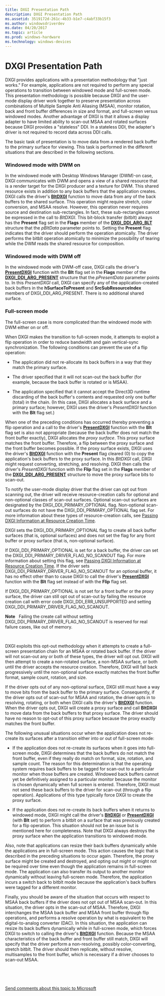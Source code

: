 ```yaml
---
title: DXGI Presentation Path
description: DXGI Presentation Path
ms.assetid: 3519172d-261c-4b33-b1e7-c4abf33b15f3
ms.author: windowsdriverdev
ms.date: 04/20/2017
ms.topic: article
ms.prod: windows-hardware
ms.technology: windows-devices
---
```


# DXGI Presentation Path


DXGI provides applications with a presentation methodology that "just works." For example, applications are not required to perform any special operations to transition between windowed mode and full-screen mode. This presentation methodology is possible because DXGI and the user-mode display driver work together to preserve presentation across combinations of Multiple Sample Anti Aliasing (MSAA), monitor rotation, back and front buffer differences in size and format, and full-screen versus windowed modes. Another advantage of DXGI is that it allows a display adapter to have limited ability to scan-out MSAA and rotated surfaces because DXGI provides a "stateless" DDI. In a stateless DDI, the adapter's driver is not required to record data across DDI calls.

The basic task of presentation is to move data from a rendered back buffer to the primary surface for viewing. This task is performed in the different situations that are described in the following sections.

### <span id="windowed_mode_with_dwm_on"></span><span id="WINDOWED_MODE_WITH_DWM_ON"></span>Windowed mode with DWM on

In the windowed mode with Desktop Windows Manager (DWM)-on case, DXGI communicates with DWM and opens a view of a shared resource that is a render target for the DXGI producer and a texture for DWM. This shared resource exists in addition to any back buffers that the application creates. DXGI calls the driver's [**BltDXGI**](https://msdn.microsoft.com/library/windows/hardware/ff538252) function to move data from any of the back buffers to the shared surface. This operation might require stretch, color conversion, and MSAA resolve. However, this operation never requires source and destination sub-rectangles. In fact, these sub-rectangles cannot be expressed in the call to *BltDXGI*. This bit-block transfer (bitblt) always has the **Present** flag set in the **Flags** member of the [**DXGI\_DDI\_ARG\_BLT**](https://msdn.microsoft.com/library/windows/hardware/ff557447) structure that the *pBltData* parameter points to. Setting the **Present** flag indicates that the driver should perform the operation atomically. The driver performs the bitblt operation atomically to minimize the possibility of tearing while the DWM reads the shared resource for composition.

### <span id="windowed_mode_with_dwm_off"></span><span id="WINDOWED_MODE_WITH_DWM_OFF"></span>Windowed mode with DWM off

In the windowed mode with DWM-off case, DXGI calls the driver's [**PresentDXGI**](https://msdn.microsoft.com/library/windows/hardware/ff569179) function with the **Blt** flag set in the **Flags** member of the [**DXGI\_DDI\_ARG\_PRESENT**](https://msdn.microsoft.com/library/windows/hardware/ff557464) structure that the *pPresentData* parameter points to. In this *PresentDXGI* call, DXGI can specify any of the application-created back buffers in the **hSurfaceToPresent** and **SrcSubResourceIndex** members of DXGI\_DDI\_ARG\_PRESENT. There is no additional shared surface.

### <span id="full_screen_mode"></span><span id="FULL_SCREEN_MODE"></span>Full-screen mode

The full-screen case is more complicated than the windowed mode with DWM either on or off.

When DXGI makes the transition to full-screen mode, it attempts to exploit a flip operation in order to reduce bandwidth and gain vertical-sync synchronization. The following conditions can prevent the use of a flip operation:

-   The application did not re-allocate its back buffers in a way that they match the primary surface.

-   The driver specified that it will not scan-out the back buffer (for example, because the back buffer is rotated or is MSAA).

-   The application specified that it cannot accept the Direct3D runtime discarding of the back buffer's contents and requested only one buffer (total) in the chain. (In this case, DXGI allocates a back surface and a primary surface; however, DXGI uses the driver's *PresentDXGI* function with the **Blt** flag set.)

When one of the preceding conditions has occurred thereby preventing a flip operation and a call to the driver's [**PresentDXGI**](https://msdn.microsoft.com/library/windows/hardware/ff569179) function with the **Blt** flag set is also not appropriate (because the back buffer does not match the front buffer exactly), DXGI allocates the *proxy surface*. This proxy surface matches the front buffer. Therefore, a flip between the proxy surface and the front buffer becomes possible. If the proxy surface exists, DXGI uses the driver's [**BltDXGI**](https://msdn.microsoft.com/library/windows/hardware/ff538252) function with the **Present** flag cleared (0) to copy the application's back buffers to the proxy surface. In this *BltDXGI* call, DXGI might request converting, stretching, and resolving. DXGI then calls the driver's *PresentDXGI* function with the **Flip** flag set in the **Flags** member of the [**DXGI\_DDI\_ARG\_PRESENT**](https://msdn.microsoft.com/library/windows/hardware/ff557464) structure to move the proxy surface bits to scan-out.

To notify the user-mode display driver that the driver can opt out from scanning out, the driver will receive resource-creation calls for optional and non-optional classes of scan-out surfaces. Optional scan-out surfaces are designated by the DXGI\_DDI\_PRIMARY\_OPTIONAL flag. Non-optional scan-out surfaces do not have the DXGI\_DDI\_PRIMARY\_OPTIONAL flag set. For more information about these types of resource-creation calls, see [Passing DXGI Information at Resource Creation Time](passing-dxgi-information-at-resource-creation-time.md).

DXGI sets the DXGI\_DDI\_PRIMARY\_OPTIONAL flag to create all back buffer surfaces (that is, optional surfaces) and does not set the flag for any front buffer or proxy surface (that is, non-optional surface).

If DXGI\_DDI\_PRIMARY\_OPTIONAL is set for a back buffer, the driver can set the DXGI\_DDI\_PRIMARY\_DRIVER\_FLAG\_NO\_SCANOUT flag. For more information about setting this flag, see [Passing DXGI Information at Resource Creation Time](passing-dxgi-information-at-resource-creation-time.md). If the driver sets DXGI\_DDI\_PRIMARY\_DRIVER\_FLAG\_NO\_SCANOUT for an optional buffer, it has no effect other than to cause DXGI to call the driver's [**PresentDXGI**](https://msdn.microsoft.com/library/windows/hardware/ff569179) function with the **Blt** flag set instead of with the **Flip** flag set.

If DXGI\_DDI\_PRIMARY\_OPTIONAL is not set for a front buffer or the proxy surface, the driver can still opt out of scan-out by failing the resource creation call with error code DXGI\_DDI\_ERR\_UNSUPPORTED and setting DXGI\_DDI\_PRIMARY\_DRIVER\_FLAG\_NO\_SCANOUT.

**Note**   Failing the create call without setting DXGI\_DDI\_PRIMARY\_DRIVER\_FLAG\_NO\_SCANOUT is reserved for real failure cases, like out of memory.

 

DXGI exploits this opt-out methodology when it attempts to create a full-screen presentation chain for an MSAA or rotated back buffer. If the driver will not scan-out any or both of these types, the driver will opt out. DXGI will then attempt to create a non-rotated surface, a non-MSAA surface, or both until the driver accepts the resource creation. Therefore, DXGI will fall back progressively until the non-optional surface exactly matches the front buffer format, sample count, rotation, and size.

If the driver opts out of any non-optional surface, DXGI still must have a way to move bits from the back buffer to the primary surface. Consequently, if the driver opts out of scan-out for MSAA and rotation, the driver opts in to resolving, rotating, or both when DXGI calls the driver's [**BltDXGI**](https://msdn.microsoft.com/library/windows/hardware/ff538252) function. When the driver opts out, DXGI will create a proxy surface and call **BltDXGI** to move data from the back buffers to that proxy surface. The driver should have no reason to opt-out of this proxy surface because the proxy exactly matches the front buffer.

The following unusual situations occur when the application does not re-create its surfaces after a transition either into or out of full-screen mode:

-   If the application does not re-create its surfaces when it goes into full-screen mode, DXGI determines that the back buffers do not match the front buffer, even if they really do match on format, size, rotation, and sample count. The reason for this determination is that the operating system requires back buffers to be tagged for scan-out to a particular monitor when those buffers are created. Windowed back buffers cannot yet be definitively assigned to a particular monitor because the monitor is chosen dynamically when full screen is entered. Therefore, DXGI must not send these back buffers to the driver for scan-out (through a flip operation). Applications of this type typically force DXGI to create the proxy surface.

-   If the application does not re-create its back buffers when it returns to windowed mode, DXGI might call the driver's [**BltDXGI**](https://msdn.microsoft.com/library/windows/hardware/ff538252) or [**PresentDXGI**](https://msdn.microsoft.com/library/windows/hardware/ff569179) (with **Blt** set) to perform a bitblt on a surface that was previously created for a flip operation. This situation should not be an issue but is mentioned here for completeness. Note that DXGI always destroys the proxy surface when the application transitions to windowed mode.

Also, note that applications can resize their back buffers dynamically while the applications are in full-screen mode. This action causes the logic that is described in the preceding situations to occur again. Therefore, the proxy surface might be created and destroyed, and opting out might or might not be required over time even though the application remains in full-screen mode. The application can also transfer its output to another monitor dynamically without leaving full-screen mode. Therefore, the application incurs a switch back to bitblt mode because the application's back buffers were tagged for a different monitor.

Finally, you should be aware of the situation that occurs with respect to MSAA back buffers if the driver does not opt out of MSAA scan-out. In this situation, the driver opts in the scan-out of MSAA. Therefore, DXGI interchanges the MSAA back buffer and MSAA front buffer through flip operations, and performs a resolve operation by what is equivalent to the digital-to-analog converter (DAC). In this situation, the application can resize its back buffers dynamically while in full-screen mode, which forces DXGI to switch to calling the driver's [**BltDXGI**](https://msdn.microsoft.com/library/windows/hardware/ff538252) function. Because the MSAA characteristics of the back buffer and front buffer still match, DXGI will specify that the driver perform a non-resolving, possibly color-converting, stretch bitblt. The driver should then replicate, without resolve, multisamples to the front buffer, which is necessary if a driver chooses to scan-out MSAA.

 

 

[Send comments about this topic to Microsoft](mailto:wsddocfb@microsoft.com?subject=Documentation%20feedback%20[display\display]:%20DXGI%20Presentation%20Path%20%20RELEASE:%20%282/10/2017%29&body=%0A%0APRIVACY%20STATEMENT%0A%0AWe%20use%20your%20feedback%20to%20improve%20the%20documentation.%20We%20don't%20use%20your%20email%20address%20for%20any%20other%20purpose,%20and%20we'll%20remove%20your%20email%20address%20from%20our%20system%20after%20the%20issue%20that%20you're%20reporting%20is%20fixed.%20While%20we're%20working%20to%20fix%20this%20issue,%20we%20might%20send%20you%20an%20email%20message%20to%20ask%20for%20more%20info.%20Later,%20we%20might%20also%20send%20you%20an%20email%20message%20to%20let%20you%20know%20that%20we've%20addressed%20your%20feedback.%0A%0AFor%20more%20info%20about%20Microsoft's%20privacy%20policy,%20see%20http://privacy.microsoft.com/default.aspx. "Send comments about this topic to Microsoft")




